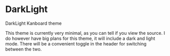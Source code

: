 # DarkLight
DarkLight Kanboard theme

This theme is currently very minimal, as you can tell if you view the source.
I do however have big plans for this theme, it will include a dark and light mode.
There will be a convenient toggle in the header for switching between the two.
